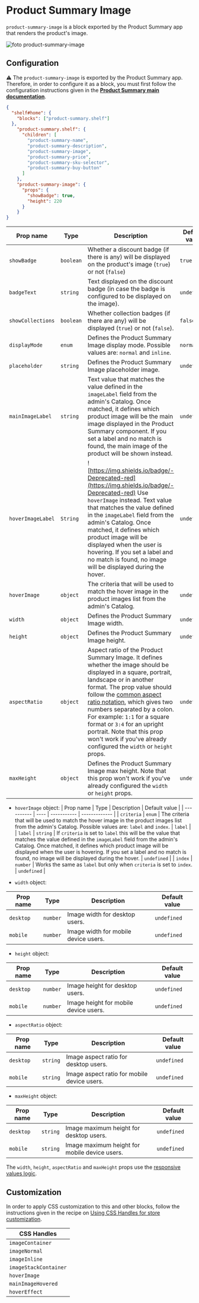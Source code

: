 # Product Summary Image

`product-summary-image` is a block exported by the Product Summary app that renders the product's image.

![foto product-summary-image](https://user-images.githubusercontent.com/52087100/79134289-d5d64a80-7d83-11ea-84e6-a5a237acfae1.png)


## Configuration

:warning: The `product-summary-image` is exported by the Product Summary app. Therefore, in order to configure it as a block, you must first follow the configuration instructions given in the [**Product Summary main documentation**](https://vtex.io/docs/components/all/vtex.product-summary@2.53.0/).

```json
{
  "shelf#home": {
    "blocks": ["product-summary.shelf"]
  },
    "product-summary.shelf": {
      "children": [
        "product-summary-name",
        "product-summary-description",
        "product-summary-image",
        "product-summary-price",
        "product-summary-sku-selector",
        "product-summary-buy-button"
      ]
    },
    "product-summary-image": {
      "props": {
        "showBadge": true,
        "height": 220
      }
    }
}
```

| Prop name | Type | Description | Default value |
| ----------------- | --------- | ------------------------------------------------------------------------------------------------------------------------------------------------------------------------ | ------------- |
| `showBadge` | `boolean` | Whether a discount badge (if there is any) will be displayed on the product's image (`true`) or not (`false`) | `true` |
| `badgeText` | `string` | Text displayed on the discount badge (in case the badge is configured to be displayed on the image). | `undefined` |
| `showCollections` | `boolean` | Whether collection badges (if there are any) will be displayed (`true`) or not (`false`). | `false` |
| `displayMode` | `enum` | Defines the Product Summary Image display mode. Possible values are: `normal` and `inline`. | `normal` |
| `placeholder` | `string` | Defines the Product Summary Image placeholder image. | `undefined` |
| `mainImageLabel` | `string` | Text value that matches the value defined in the `imageLabel` field from the admin's Catalog. Once matched, it defines which product image will be the main image displayed in the Product Summary component. If you set a label and no match is found, the main image of the product will be shown instead. | `undefined`|
| `hoverImageLabel` | `String` | ![https://img.shields.io/badge/-Deprecated-red](https://img.shields.io/badge/-Deprecated-red) Use `hoverImage` instead. Text value that matches the value defined in the `imageLabel` field from the admin's Catalog. Once matched, it defines which product image will be displayed when the user is hovering. If you set a label and no match is found, no image will be displayed during the hover. | `undefined` |
| `hoverImage`      | `object`  | The criteria that will be used to match the hover image in the product images list from the admin's Catalog.  | `undefined`   |
| `width` | `object` | Defines the Product Summary Image width. | `undefined` |
| `height` | `object` | Defines the Product Summary Image height. | `undefined` |
| `aspectRatio` | `object` | Aspect ratio of the Product Summary Image. It defines whether the image should be displayed in a square, portrait, landscape or in another format. The prop value should follow the [common aspect ratio notation](https://en.wikipedia.org/wiki/Aspect_ratio_(image)), which gives two numbers separated by a colon. For example: `1:1` for a square format or `3:4` for an upright portrait. Note that this prop won't work if you've already configured the `width` or `height` props. | `undefined` |
| `maxHeight` | `object` | Defines the Product Summary Image max height. Note that this prop won't work if you've already configured the `width` or `height` props.| `undefined` |

- `hoverImage` object:
| Prop name  | Type | Description | Default value |
| ---------- | ---- | ----------- | ------------- |
| `criteria` | `enum`   | The criteria that will be used to match the hover image in the product images list from the admin's Catalog. Possible values are: `label` and `index`. | `label`       |
| `label`    | `string` | If `criteria` is set to `label` this will be the value that matches the value defined in the `imageLabel` field from the admin's Catalog. Once matched, it defines which product image will be displayed when the user is hovering. If you set a label and no match is found, no image will be displayed during the hover. | `undefined`   |
| `index`    | `number` | Works the same as `label` but only when `criteria` is set to `index`. | `undefined`   |

- `width` object:

| Prop name | Type | Description | Default value |
| ----------------- | --------- | ------------------------------------------------------------------------------------------------------------------------------------------------------------------------ | ------------- |
| `desktop` | `number` | Image width for desktop users. | `undefined` |
| `mobile`| `number` | Image width for mobile device users. | `undefined` |

-  `height` object:

| Prop name | Type | Description | Default value |
| ----------------- | --------- | ------------------------------------------------------------------------------------------------------------------------------------------------------------------------ | ------------- |
| `desktop` | `number` | Image height for desktop users. | `undefined` |
| `mobile`| `number` | Image height for mobile device users. | `undefined` |
  
- `aspectRatio` object:

| Prop name | Type | Description | Default value |
| ----------------- | --------- | ------------------------------------------------------------------------------------------------------------------------------------------------------------------------ | ------------- |
| `desktop` | `string` | Image aspect ratio for desktop users. | `undefined` |
| `mobile`| `string` | Image aspect ratio for mobile device users. | `undefined` |
  
- `maxHeight` object:

| Prop name | Type | Description | Default value |
| ----------------- | --------- | ------------------------------------------------------------------------------------------------------------------------------------------------------------------------ | ------------- |
| `desktop` | `string` | Image maximum height for desktop users. | `undefined` |
| `mobile`| `string` | Image maximum height for mobile device users. | `undefined` |

The `width`, `height`, `aspectRatio` and `maxHeight` props use the [responsive values logic](https://github.com/vtex-apps/responsive-values#vtexresponsive-values).

## Customization

In order to apply CSS customization to this and other blocks, follow the instructions given in the recipe on [Using CSS Handles for store customization](https://vtex.io/docs/recipes/style/using-css-handles-for-store-customization).

| CSS Handles |
|-----------------------|
| `imageContainer` |
| `imageNormal` |
| `imageInline` |
| `imageStackContainer` |
| `hoverImage` |
| `mainImageHovered` |
| `hoverEffect` |

